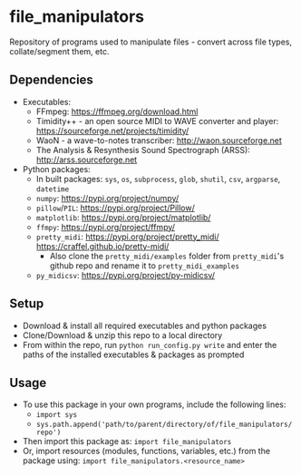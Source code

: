 # file_manipulators
Repository of programs used to manipulate files - convert across file types, collate/segment them, etc.

## Dependencies
- Executables: 
  - FFmpeg: https://ffmpeg.org/download.html
  - Timidity++ - an open source MIDI to WAVE converter and player: https://sourceforge.net/projects/timidity/
  - WaoN - a wave-to-notes transcriber: http://waon.sourceforge.net
  - The Analysis & Resynthesis Sound Spectrograph (ARSS): http://arss.sourceforge.net
- Python packages:
  - In built packages: `sys`, `os`, `subprocess`, `glob`, `shutil`, `csv`, `argparse`, `datetime`
  - `numpy`: https://pypi.org/project/numpy/
  - `pillow`/`PIL`: https://pypi.org/project/Pillow/
  - `matplotlib`: https://pypi.org/project/matplotlib/
  - `ffmpy`: https://pypi.org/project/ffmpy/
  - `pretty_midi`: https://pypi.org/project/pretty_midi/ https://craffel.github.io/pretty-midi/
    - Also clone the `pretty_midi/examples` folder from `pretty_midi`'s github repo and rename it to `pretty_midi_examples`
  - `py_midicsv`: https://pypi.org/project/py-midicsv/

## Setup
- Download & install all required executables and python packages
- Clone/Download & unzip this repo to a local directory
- From within the repo, run `python run_config.py write` and enter the paths of the installed executables & packages as prompted

## Usage
- To use this package in your own programs, include the following lines:
  - `import sys`
  - `sys.path.append('path/to/parent/directory/of/file_manipulators/repo')`
- Then import this package as: `import file_manipulators`
- Or, import resources (modules, functions, variables, etc.) from the package using: `import file_manipulators.<resource_name>`
  
